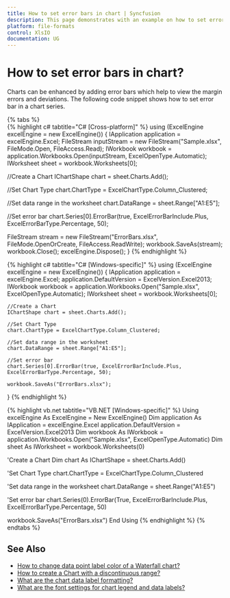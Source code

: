 ```yaml
---
title: How to set error bars in chart | Syncfusion
description: This page demonstrates with an example on how to set error bars in chart with Syncfusion .NET Excel library (XlsIO).
platform: file-formats
control: XlsIO
documentation: UG
---
```


# How to set error bars in chart?

Charts can be enhanced by adding error bars which help to view the margin errors and deviations. The following code snippet shows how to set error bar in a chart series.

{% tabs %}  
{% highlight c# tabtitle="C# [Cross-platform]" %}
using (ExcelEngine excelEngine = new ExcelEngine())
{
  IApplication application = excelEngine.Excel;
  FileStream inputStream = new FileStream("Sample.xlsx", FileMode.Open, FileAccess.Read);
  IWorkbook workbook = application.Workbooks.Open(inputStream, ExcelOpenType.Automatic);
  IWorksheet sheet = workbook.Worksheets[0];
 
  //Create a Chart
  IChartShape chart = sheet.Charts.Add();
 
  //Set Chart Type
  chart.ChartType = ExcelChartType.Column_Clustered;
 
  //Set data range in the worksheet
  chart.DataRange = sheet.Range["A1:E5"];

  //Set error bar
  chart.Series[0].ErrorBar(true, ExcelErrorBarInclude.Plus, ExcelErrorBarType.Percentage, 50);

  FileStream stream = new FileStream("ErrorBars.xlsx", FileMode.OpenOrCreate, FileAccess.ReadWrite);
  workbook.SaveAs(stream);
  workbook.Close();
  excelEngine.Dispose();
}
{% endhighlight %}

{% highlight c# tabtitle="C# [Windows-specific]" %}
using (ExcelEngine excelEngine = new ExcelEngine())
{
    IApplication application = excelEngine.Excel;
    application.DefaultVersion = ExcelVersion.Excel2013;
    IWorkbook workbook = application.Workbooks.Open("Sample.xlsx", ExcelOpenType.Automatic);
    IWorksheet sheet = workbook.Worksheets[0];
 
    //Create a Chart
    IChartShape chart = sheet.Charts.Add();
 
    //Set Chart Type
    chart.ChartType = ExcelChartType.Column_Clustered;
 
    //Set data range in the worksheet
    chart.DataRange = sheet.Range["A1:E5"];

    //Set error bar
    chart.Series[0].ErrorBar(true, ExcelErrorBarInclude.Plus, ExcelErrorBarType.Percentage, 50);
 
    workbook.SaveAs("ErrorBars.xlsx");
}
{% endhighlight %}

{% highlight vb.net tabtitle="VB.NET [Windows-specific]" %}
Using excelEngine As ExcelEngine = New ExcelEngine()
  Dim application As IApplication = excelEngine.Excel
  application.DefaultVersion = ExcelVersion.Excel2013
  Dim workbook As IWorkbook = application.Workbooks.Open("Sample.xlsx", ExcelOpenType.Automatic)
  Dim sheet As IWorksheet =  workbook.Worksheets(0) 
 
  'Create a Chart
  Dim chart As IChartShape =  sheet.Charts.Add() 
 
  'Set Chart Type
  chart.ChartType = ExcelChartType.Column_Clustered
 
  'Set data range in the worksheet
  chart.DataRange = sheet.Range("A1:E5")
 
  'Set error bar
  chart.Series(0).ErrorBar(True, ExcelErrorBarInclude.Plus, ExcelErrorBarType.Percentage, 50)

  workbook.SaveAs("ErrorBars.xlsx")
End Using
{% endhighlight %}
{% endtabs %}

## See Also

* [How to change data point label color of a Waterfall chart?](how-to-change-data-point-label-color-of-a-waterfall-chart)
* [How to create a Chart with a discontinuous range?](how-to-create-a-chart-with-a-discontinuous-range)
* [What are the chart data label formatting?](https://help.syncfusion.com/file-formats/xlsio/working-with-charts#data-labels-appearance)
* [What are the font settings for chart legend and data labels?](https://help.syncfusion.com/file-formats/xlsio/working-with-charts#font-settings-for-chart-legend-and-data-labels)
